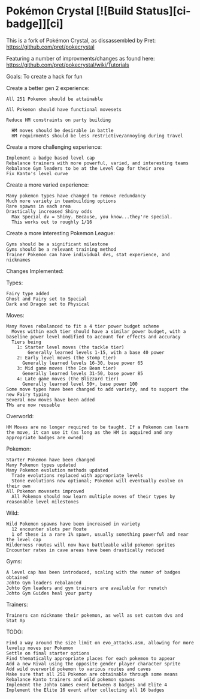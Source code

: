 # Pokémon Crystal [![Build Status][ci-badge]][ci]

This is a fork of Pokémon Crystal, as dissassembled by Pret:
https://github.com/pret/pokecrystal

Featuring a number of improvments/changes as found here:
https://github.com/pret/pokecrystal/wiki/Tutorials

Goals:
  To create a hack for fun

  Create a better gen 2 experience:
  
  
    All 251 Pokemon should be attainable
    
    All Pokemon should have functional movesets   
    
    Reduce HM constraints on party building
    
      HM moves should be desirable in battle
      HM requirments should be less restrictive/annoying during travel
      

  Create a more challenging experience:  
  
    Implement a badge based level cap
    Rebalance trainers with more powerful, varied, and interesting teams
    Rebalance Gym leaders to be at the Level Cap for their area
    Fix Kanto's level curve
    

  Create a more varied experience:
  
    Many pokemon types have changed to remove redundancy
    Much more variety in teambuilding options
    Rare spawns in each area
    Drastically increased Shiny odds
      Max Special dv = Shiny. Because, you know...they're special.
      This works out to roughly 1/16
      

  Create a more interesting Pokemon League:
  
    Gyms should be a significant milestone
    Gyms should be a relevant training method
    Trainer Pokemon can have individual dvs, stat experience, and nicknames

  
  

Changes Implemented:  

  Types:
  
    Fairy type added
    Ghost and Fairy set to Special
    Dark and Dragon set to Physical
    

  Moves:
  
    Many Moves rebalanced to fit a 4 tier power budget scheme
      Moves within each tier should have a similar power budget, with a baseline power level modified to account for effects and accuracy
      Tiers being
        1: Starter level moves (the tackle tier)
            Generally learned levels 1-15, with a base 40 power
        2: Early level moves (the stomp tier)
          Generally learned levels 16-30, base power 65
        3: Mid game moves (the Ice Beam tier)
          Generally learned levels 31-50, base power 85
        4: Late game moves (the Blizzard tier)
          Generally learned level 50+, base power 100
    Some move types have been changed to add variety, and to support the new Fairy typing 
    Several new moves have been added
    TMs are now reusable


  Overworld:

    HM Moves are no longer required to be taught. If a Pokemon can learn the move, it can use it (as long as the HM is aqquired and any appropriate badges are owned)
      

  Pokemon:
  
    Starter Pokemon have been changed
    Many Pokemon types updated
    Many Pokemon evolution methods updated
      Trade evolutions replaced with appropriate levels
      Stone evolutions now optional; Pokemon will eventually evolve on their own
    All Pokemon movesets improved
      All Pokemon should now learn multiple moves of their types by reasonable level milestones
      
      
  Wild:
  
    Wild Pokemon spawns have been increased in variety
      12 encounter slots per Route
      1 of these is a rare 1% spawn, usually something powerful and near the level cap
    Wilderness routes will now have battleable wild pokemon sprites
    Encounter rates in cave areas have been drastically reduced
      

  Gyms:

    A level cap has been introduced, scaling with the numer of badges obtained
    Johto Gym leaders rebalanced 
    Johto Gym leaders and gym trainers are available for rematch
    Johto Gym Guides heal your party
    

  Trainers:
  
    Trainers can nickname their pokemon, as well as set custom dvs and Stat Xp


TODO:

    Find a way around the size limit on evo_attacks.asm, allowing for more levelup moves per Pokemon
    Settle on final starter options
    Find thematically appropriate places for each pokemon to appear
    Add a new Rival using the opposite gender player character sprite
    Add wild overworld pokemon to various routes and caves
    Make sure that all 251 Pokemon are obtainable through some means
    Rebalance Kanto trainers and wild pokemon spawns
    Implement the Johto Games event between 8 badges and Elite 4
    Implement the Elite 16 event after collecting all 16 badges
  
